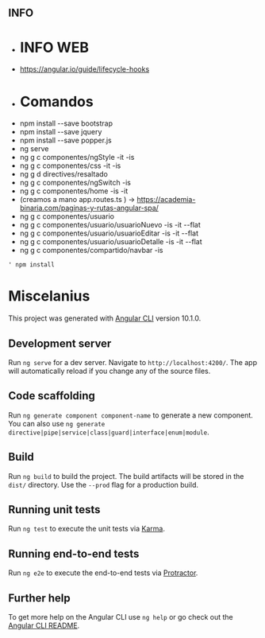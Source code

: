 ## INFO
- # INFO WEB
- https://angular.io/guide/lifecycle-hooks
- # Comandos
- npm install --save bootstrap
- npm install --save jquery
- npm install --save popper.js
- ng serve
- ng g c componentes/ngStyle -it -is
- ng g c componentes/css -it -is
- ng g d directives/resaltado
- ng g c componentes/ngSwitch -is
- ng g c componentes/home -is -it
- (creamos a mano app.routes.ts ) -> https://academia-binaria.com/paginas-y-rutas-angular-spa/
- ng g c componentes/usuario
- ng g c componentes/usuario/usuarioNuevo -is -it --flat
- ng g c componentes/usuario/usuarioEditar -is -it --flat
- ng g c componentes/usuario/usuarioDetalle -is -it --flat
- ng g c componentes/compartido/navbar -is

```
' npm install
```

# Miscelanius

This project was generated with [Angular CLI](https://github.com/angular/angular-cli) version 10.1.0.

## Development server

Run `ng serve` for a dev server. Navigate to `http://localhost:4200/`. The app will automatically reload if you change any of the source files.

## Code scaffolding

Run `ng generate component component-name` to generate a new component. You can also use `ng generate directive|pipe|service|class|guard|interface|enum|module`.

## Build

Run `ng build` to build the project. The build artifacts will be stored in the `dist/` directory. Use the `--prod` flag for a production build.

## Running unit tests

Run `ng test` to execute the unit tests via [Karma](https://karma-runner.github.io).

## Running end-to-end tests

Run `ng e2e` to execute the end-to-end tests via [Protractor](http://www.protractortest.org/).

## Further help

To get more help on the Angular CLI use `ng help` or go check out the [Angular CLI README](https://github.com/angular/angular-cli/blob/master/README.md).
